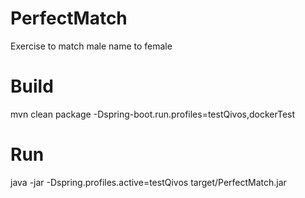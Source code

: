 # PerfectMatch
Exercise to match male name to female

# Build
mvn clean package -Dspring-boot.run.profiles=testQivos,dockerTest
# Run
java -jar -Dspring.profiles.active=testQivos target/PerfectMatch.jar
